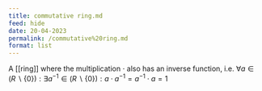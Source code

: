 ```yaml
---
title: commutative ring.md
feed: hide
date: 20-04-2023
permalink: /commutative%20ring.md
format: list
---
```



A [[ring]] where the multiplication $\cdot$ also has an inverse function, i.e. $\forall a\in (R\backslash\{0\}): \exists a^{-1}\in (R\backslash\{0\}): a\cdot a^{-1} = a^{-1}\cdot a = 1$
